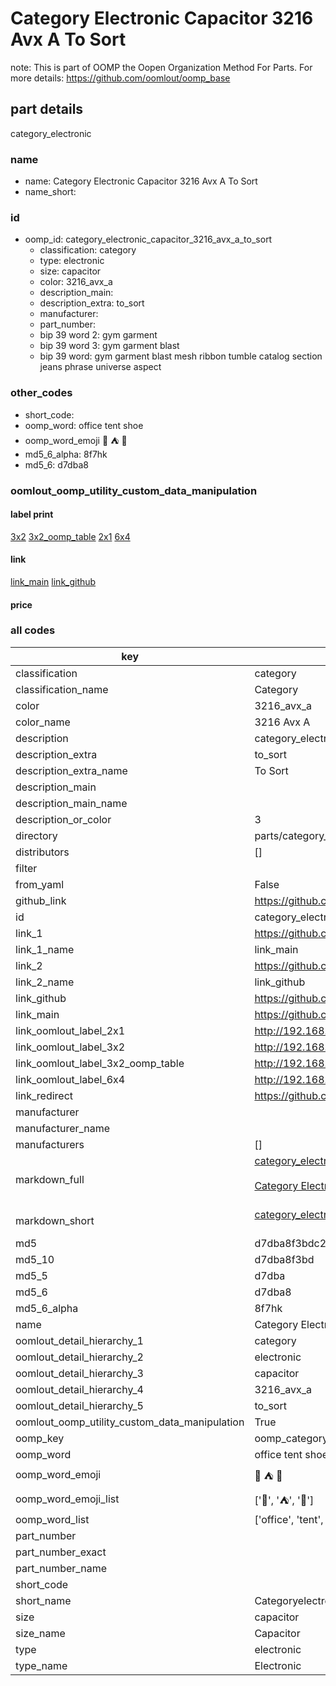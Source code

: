 # Category Electronic Capacitor 3216 Avx A To Sort  

note: This is part of OOMP the Oopen Organization Method For Parts. For more details: https://github.com/oomlout/oomp_base

##  part details
  



category_electronic



### name
* name: Category Electronic Capacitor 3216 Avx A To Sort
* name_short: 
### id
* oomp_id: category_electronic_capacitor_3216_avx_a_to_sort
  * classification: category
  * type: electronic
  * size: capacitor
  * color: 3216_avx_a
  * description_main: 
  * description_extra: to_sort
  * manufacturer: 
  * part_number: 
  * bip 39 word 2: gym garment
  * bip 39 word 3: gym garment blast
  * bip 39 word: gym garment blast mesh ribbon tumble catalog section jeans phrase universe aspect

### other_codes
* short_code: 
* oomp_word: office tent shoe
* oomp_word_emoji :office: :tent: :shoe:
* md5_6_alpha: 8f7hk
* md5_6: d7dba8






### oomlout_oomp_utility_custom_data_manipulation
#### label print
[3x2](http://192.168.1.245:1112/?label=oomp%208f7hk)
[3x2_oomp_table](http://192.168.1.108:1112/?label=oomp%208f7hk)
[2x1](http://192.168.1.242:1112/?label=oomp%208f7hk)
[6x4](http://192.168.1.55:1112/?label=oomp%208f7hk)    

#### link

[link_main](https://github.com/oomlout/oomlout_oomp_version_1_messy/tree/main/parts/category_electronic_capacitor_3216_avx_a_to_sort) [link_github](https://github.com/oomlout/oomlout_oomp_version_1_messy/tree/main/parts/category_electronic_capacitor_3216_avx_a_to_sort)                             

#### price







### all codes 
| key | value |  
| --- | --- |  
| classification | category |  
| classification_name | Category |  
| color | 3216_avx_a |  
| color_name | 3216 Avx A |  
| description | category_electronic |  
| description_extra | to_sort |  
| description_extra_name | To Sort |  
| description_main |  |  
| description_main_name |  |  
| description_or_color | 3  |  
| directory | parts/category_electronic_capacitor_3216_avx_a_to_sort |  
| distributors | [] |  
| filter |  |  
| from_yaml | False |  
| github_link | https://github.com/oomlout/oomlout_oomp_part_src/tree/main/parts/category_electronic_capacitor_3216_avx_a_to_sort |  
| id | category_electronic_capacitor_3216_avx_a_to_sort |  
| link_1 | https://github.com/oomlout/oomlout_oomp_version_1_messy/tree/main/parts/category_electronic_capacitor_3216_avx_a_to_sort |  
| link_1_name | link_main |  
| link_2 | https://github.com/oomlout/oomlout_oomp_version_1_messy/tree/main/parts/category_electronic_capacitor_3216_avx_a_to_sort |  
| link_2_name | link_github |  
| link_github | https://github.com/oomlout/oomlout_oomp_version_1_messy/tree/main/parts/category_electronic_capacitor_3216_avx_a_to_sort |  
| link_main | https://github.com/oomlout/oomlout_oomp_version_1_messy/tree/main/parts/category_electronic_capacitor_3216_avx_a_to_sort |  
| link_oomlout_label_2x1 | http://192.168.1.242:1112/?label=oomp%208f7hk |  
| link_oomlout_label_3x2 | http://192.168.1.245:1112/?label=oomp%208f7hk |  
| link_oomlout_label_3x2_oomp_table | http://192.168.1.108:1112/?label=oomp%208f7hk |  
| link_oomlout_label_6x4 | http://192.168.1.55:1112/?label=oomp%208f7hk |  
| link_redirect | https://github.com/oomlout/oomlout_oomp_version_1_messy/tree/main/parts/category_electronic_capacitor_3216_avx_a_to_sort |  
| manufacturer |  |  
| manufacturer_name |  |  
| manufacturers | [] |  
| markdown_full | [category_electronic_capacitor_3216_avx_a_to_sort](none)<br>[](none)<br>[Category Electronic Capacitor 3216 Avx A To Sort](none)<br><br> |  
| markdown_short | [category_electronic_capacitor_3216_avx_a_to_sort](none)<br><br> |  
| md5 | d7dba8f3bdc2a47fa95c88bc2ed7fb40 |  
| md5_10 | d7dba8f3bd |  
| md5_5 | d7dba |  
| md5_6 | d7dba8 |  
| md5_6_alpha | 8f7hk |  
| name | Category Electronic Capacitor 3216 Avx A To Sort |  
| oomlout_detail_hierarchy_1 | category |  
| oomlout_detail_hierarchy_2 | electronic |  
| oomlout_detail_hierarchy_3 | capacitor |  
| oomlout_detail_hierarchy_4 | 3216_avx_a |  
| oomlout_detail_hierarchy_5 | to_sort |  
| oomlout_oomp_utility_custom_data_manipulation | True |  
| oomp_key | oomp_category_electronic_capacitor_3216_avx_a_to_sort |  
| oomp_word | office tent shoe |  
| oomp_word_emoji | :office: :tent: :shoe: |  
| oomp_word_emoji_list | [':office:', ':tent:', ':shoe:'] |  
| oomp_word_list | ['office', 'tent', 'shoe'] |  
| part_number |  |  
| part_number_exact |  |  
| part_number_name |  |  
| short_code |  |  
| short_name | Categoryelectronic |  
| size | capacitor |  
| size_name | Capacitor |  
| type | electronic |  
| type_name | Electronic |  
